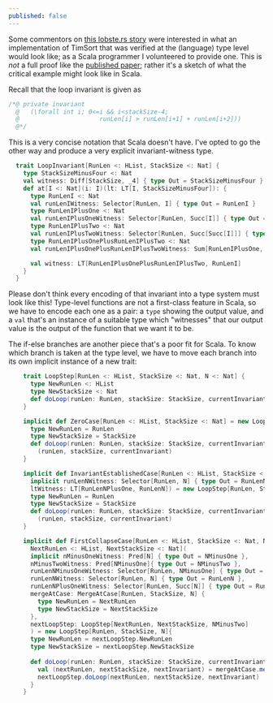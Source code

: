 ```yaml
---
published: false
---
```


Some commentors on [this lobste.rs story](https://lobste.rs/s/blokto/an_haskell_implementation_of_timsort_exhibits_the_same_bug_as_python_and_java_implementations) were interested in what an implementation of TimSort that was verified at the (language) type level would look like; as a Scala programmer I volunteered to provide one. This is *not* a full proof like the [published paper](http://www.envisage-project.eu/timsort-specification-and-verification/); rather it's a sketch of what the critical example might look like in Scala.

Recall that the loop invariant is given as

````java
/*@ private invariant 
  @   (\forall int i; 0<=i && i<stackSize-4; 
  @                      runLen[i] > runLen[i+1] + runLen[i+2]))
  @*/
````

This is a very concise notation that Scala doesn't have. I've opted to go the other way and produce a very explicit invariant-witness type.

````scala
  trait LoopInvariant[RunLen <: HList, StackSize <: Nat] {
    type StackSizeMinusFour <: Nat
    val witness: Diff[StackSize, _4] { type Out = StackSizeMinusFour }
    def at[I <: Nat](i: I)(lt: LT[I, StackSizeMinusFour]): {
      type RunLenI <: Nat
      val runLenIWitness: Selector[RunLen, I] { type Out = RunLenI }
      type RunLenIPlusOne <: Nat
      val runLenIPlusOneWitness: Selector[RunLen, Succ[I]] { type Out = RunLenIPlusOne }
      type RunLenIPlusTwo <: Nat
      val runLenIPlusTwoWitness: Selector[RunLen, Succ[Succ[I]]] { type Out = RunLenIPlusTwo }
      type RunLenIPlusOnePlusRunLenIPlusTwo <: Nat
      val runLenIPlusOnePlusRunLenIPlusTwoWitness: Sum[RunLenIPlusOne, RunLenIPlusTwo] { type Out = RunLenIPlusOnePlusRunLenIPlusTwo }

      val witness: LT[RunLenIPlusOnePlusRunLenIPlusTwo, RunLenI]
    }
  }
````

Please don't think every encoding of that invariant into a type system must look like this! Type-level functions are not a first-class feature in Scala, so we have to encode each one as a pair: a `type` showing the output value, and a `val` that's an instance of a suitable type which "witnesses" that our output value is the output of the function that we want it to be.

The if-else branches are another piece that's a poor fit for Scala. To know which branch is taken at the type level, we have to move each branch into its own implicit instance of a new trait:

````scala
    trait LoopStep[RunLen <: HList, StackSize <: Nat, N <: Nat] {
      type NewRunLen <: HList
      type NewStackSize <: Nat
      def doLoop(runLen: RunLen, stackSize: StackSize, currentInvariant: LoopInvariant[RunLen, StackSize]): (NewRunLen, NewStackSize, LoopInvariant[NewRunLen, NewStackSize])
    }

    implicit def ZeroCase[RunLen <: HList, StackSize <: Nat] = new LoopStep[RunLen, StackSize, _0] {
      type NewRunLen = RunLen
      type NewStackSize = StackSize
      def doLoop(runLen: RunLen, stackSize: StackSize, currentInvariant: LoopInvariant[RunLen, StackSize]) =
        (runLen, stackSize, currentInvariant)
    }

    implicit def InvariantEstablishedCase[RunLen <: HList, StackSize <: Nat, N <: Nat, RunLenN <: Nat, RunLenNPlusOne <: Nat](
      implicit runLenNWitness: Selector[RunLen, N] { type Out = RunLenN }, runLenNPlusOneWitness: Selector[RunLen, Succ[N]] { type Out = RunLenNPlusOne },
      ltWitness: LT[RunLenNPlusOne, RunLenN]) = new LoopStep[RunLen, StackSize, N] {
      type NewRunLen = RunLen
      type NewStackSize = StackSize
      def doLoop(runLen: RunLen, stackSize: StackSize, currentInvariant: LoopInvariant[RunLen, StackSize]) =
        (runLen, stackSize, currentInvariant)
    }

    implicit def FirstCollapseCase[RunLen <: HList, StackSize <: Nat, N <: Nat, NMinusOne <: Nat, NMinusTwo <: Nat, RunLenNMinusOne <: Nat, RunLenN <: Nat, RunLenNPlusOne <: Nat,
      NextRunLen <: HList, NextStackSize <: Nat](
      implicit nMinusOneWitness: Pred[N] { type Out = NMinusOne },
      nMinusTwoWitness: Pred[NMinusOne]{ type Out = NMinusTwo },
      runLenNMinusOneWitness: Selector[RunLen, NMinusOne] { type Out = RunLenNMinusOne },
      runLenNWitness: Selector[RunLen, N] { type Out = RunLenN },
      runLenNPlusOneWitness: Selector[RunLen, Succ[N]] { type Out = RunLenNPlusOne },
      mergeAtCase: MergeAtCase[RunLen, StackSize, N] {
        type NewRunLen = NextRunLen
        type NewStackSize = NextStackSize
      },
      nextLoopStep: LoopStep[NextRunLen, NextStackSize, NMinusTwo]
      ) = new LoopStep[RunLen, StackSize, N]{
      type NewRunLen = nextLoopStep.NewRunLen
      type NewStackSize = nextLoopStep.NewStackSize
        
      def doLoop(runLen: RunLen, stackSize: StackSize, currentInvariant: LoopInvariant[RunLen, StackSize]) = {
        val (nextRunLen, nextStackSize, nextInvariant) = mergeAtCase.mergeAt(runLen, stackSize, null.asInstanceOf[N])
        nextLoopStep.doLoop(nextRunLen, nextStackSize, nextInvariant)
      }
    }
````
